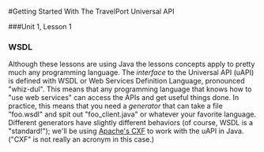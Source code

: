 #Getting Started With The TravelPort Universal API

###Unit 1, Lesson 1

### WSDL

Although these lessons are using Java the lessons concepts apply to pretty much any programming language.  The _interface_ to the Universal API (uAPI) is defined with WSDL or Web Services Definition Language, pronounced "whiz-dul".  This means that any programming language that knows how to "use web services" can access the APIs and get useful things done.  In practice, this means that you need a _generator_ that can take a file "foo.wsdl" and spit out "foo_client.java" or whatever your favorite language.  Different generators have slightly different behaviors (of course, WSDL is a "standard!"); we'll be using [Apache's CXF](http://cxf.apache.org/) to work with the uAPI in Java.  ("CXF" is not really an acronym in this case.)

